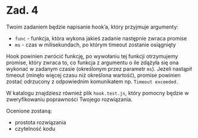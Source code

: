 # Zad. 4

Twoim zadaniem będzie napisanie hook’a, który przyjmuje argumenty:
- `func` - funkcja, która wykona jakieś zadanie następnie zwraca promise
- `ms` - czas w milisekundach, po którym timeout zostanie osiągnięty

Hook powinien zwrócić funkcję, po wywołaniu tej funkcji otrzymujemy promise, który zwraca to, co funkcja z argumentu o ile zdążyła się ona wykonać w zadanym czasie (określonym przez parametr `ms`). Jeżeli nastąpił timeout (minęło więcej czasu niż określona wartość), promise powinien zostać odrzucony z odpowiednim komunikatem np. `Timeout exceeded.`

W katalogu znajdziesz również plik `hook.test.js`, który pomocny będzie w zweryfikowaniu poprawności Twojego rozwiązania.

Ocenione zostaną:
- prostota rozwiązania
- czytelność kodu